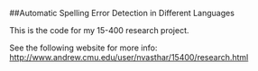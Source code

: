 
##Automatic Spelling Error Detection in Different Languages

This is the code for my 15-400 research project.

See the following website for more info:
http://www.andrew.cmu.edu/user/nvasthar/15400/research.html
